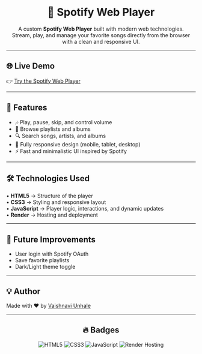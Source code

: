 <h1 align="center">🎵 Spotify Web Player</h1>

<p align="center">
  A custom <b>Spotify Web Player</b> built with modern web technologies.<br>
  Stream, play, and manage your favorite songs directly from the browser with a clean and responsive UI.
</p>

---

<h2>🌐 Live Demo</h2>
<p>
  👉 <a href="https://spotify-web-player-v3kc.onrender.com" target="_blank">Try the Spotify Web Player</a>
</p>

---

<h2>🚀 Features</h2>
<ul>
  <li>🎶 Play, pause, skip, and control volume</li>
  <li>📂 Browse playlists and albums</li>
  <li>🔍 Search songs, artists, and albums</li>
  <li>📱 Fully responsive design (mobile, tablet, desktop)</li>
  <li>⚡ Fast and minimalistic UI inspired by Spotify</li>
</ul>

---

<h2>🛠️ Technologies Used</h2>
<p>
  • <b>HTML5</b> → Structure of the player <br>
  • <b>CSS3</b> → Styling and responsive layout <br>
  • <b>JavaScript</b> → Player logic, interactions, and dynamic updates <br>
  • <b>Render</b> → Hosting and deployment
</p>

---

<h2>📌 Future Improvements</h2>
<ul>
  <li>User login with Spotify OAuth</li>
  <li>Save favorite playlists</li>
  <li>Dark/Light theme toggle</li>
</ul>

---

<h2>💡 Author</h2>
<p>
  Made with ❤️ by <a href="https://github.com/yourusername" target="_blank">Vaishnavi Unhale</a>
</p>

---

<h2 align="center">🔥 Badges</h2>
<p align="center">
  <img src="https://img.shields.io/badge/HTML5-orange?style=for-the-badge&logo=html5" alt="HTML5">
  <img src="https://img.shields.io/badge/CSS3-blue?style=for-the-badge&logo=css3" alt="CSS3">
  <img src="https://img.shields.io/badge/JavaScript-yellow?style=for-the-badge&logo=javascript" alt="JavaScript">
  <img src="https://img.shields.io/badge/Hosted%20On-Render-brightgreen?style=for-the-badge&logo=render" alt="Render Hosting">
</p>

